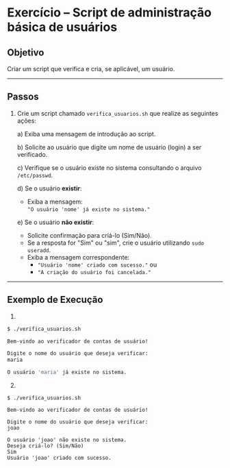 # Exercício – Script de administração básica de usuários

## Objetivo
Criar um script que verifica e cria, se aplicável, um usuário. 

---

## Passos

1. Crie um script chamado `verifica_usuarios.sh` que realize as seguintes ações:

   a) Exiba uma mensagem de introdução ao script.

   b) Solicite ao usuário que digite um nome de usuário (login) a ser verificado.

   c) Verifique se o usuário existe no sistema consultando o arquivo `/etc/passwd`.

   d) Se o usuário **existir**:
   - Exiba a mensagem:  
     `"O usuário 'nome' já existe no sistema."`

   e) Se o usuário **não existir**:
   - Solicite confirmação para criá-lo (Sim/Não).
   - Se a resposta for "Sim" ou "sim", crie o usuário utilizando `sudo useradd`.
   - Exiba a mensagem correspondente:
     - `"Usuário 'nome' criado com sucesso."` ou  
     - `"A criação do usuário foi cancelada."`

---

## Exemplo de Execução

1. 
```bash
$ ./verifica_usuarios.sh

Bem-vindo ao verificador de contas de usuário!

Digite o nome do usuário que deseja verificar:
maria

O usuário 'maria' já existe no sistema.
```

2.
```
$ ./verifica_usuarios.sh

Bem-vindo ao verificador de contas de usuário!

Digite o nome do usuário que deseja verificar:
joao

O usuário 'joao' não existe no sistema.
Deseja criá-lo? (Sim/Não)
Sim
Usuário 'joao' criado com sucesso.
```
